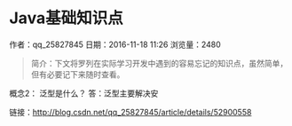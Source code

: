 # Java基础知识点
作者：qq_25827845
日期：2016-11-18 11:26
浏览量：2480
> 简介：下文将罗列在实际学习开发中遇到的容易忘记的知识点，虽然简单，但有必要记下来随时查看。
 






概念2：
泛型是什么？
答：泛型主要解决安

 链接：http://blog.csdn.net/qq_25827845/article/details/52900558
